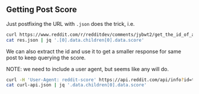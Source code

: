 ## Getting Post Score

Just postfixing the URL with `.json` does the trick, i.e.

```sh
curl https://www.reddit.com/r/redditdev/comments/jybwt2/get_the_id_of_a_post.json > res.json
cat res.json | jq '.[0].data.children[0].data.score'
```

We can also extract the id and use it to get a smaller response for same post to keep querying
the score. 

NOTE: we need to include a user agent, but seems like any will do.

```sh
curl -H 'User-Agent: reddit-score' https://api.reddit.com/api/info?id=t3_jybwt2 > curl-api.json
cat curl-api.json | jq '.data.children[0].data.score'
```
